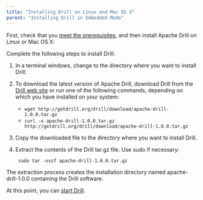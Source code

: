 ```yaml
---
title: "Installing Drill on Linux and Mac OS X"
parent: "Installing Drill in Embedded Mode"
---
```

First, check that you [meet the prerequisites]({{site.baseurl}}/docs/embedded-mode-prerequisites), and then install Apache Drill on Linux or Mac OS X:

Complete the following steps to install Drill:  

1. In a terminal windows, change to the directory where you want to install Drill.

2. To download the latest version of Apache Drill, download Drill from the [Drill web site](http://getdrill.org/drill/download/apache-drill-1.0.0.tar.gz) or run one of the following commands, depending on which you have installed on your system:  
   * `wget http://getdrill.org/drill/download/apache-drill-1.0.0.tar.gz`  
   *  `curl -o apache-drill-1.0.0.tar.gz http://getdrill.org/drill/download/apache-drill-1.0.0.tar.gz`  

3. Copy the downloaded file to the directory where you want to install Drill. 

4. Extract the contents of the Drill tar.gz file. Use sudo if necessary:  

        sudo tar -xvzf apache-drill-1.0.0.tar.gz  

The extraction process creates the installation directory named apache-drill-1.0.0 containing the Drill software.

At this point, you can [start Drill]({{site.baseurl}}/docs/starting-drill-on-linux-and-mac-os-x).